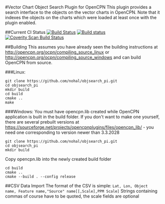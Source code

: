 #Vector Chart Object Search  Plugin for OpenCPN
This plugin provides a search interface to the objects on the vector charts in OpenCPN. Note that it indexes the objects on the charts which were loaded at least once with the plugin enabled.

##Current CI Status
[![Build Status](https://api.travis-ci.org/nohal/objsearch_pi.svg)](http://travis-ci.org/nohal/objsearch_pi)
[![Build status](https://ci.appveyor.com/api/projects/status/em6ev0oljveg842k)](https://ci.appveyor.com/project/nohal/objsearch-pi)
[![Coverity Scan Build Status](https://scan.coverity.com/projects/3039/badge.svg)](https://scan.coverity.com/projects/3039)

##Building
This assumes you have already seen the building instructions at http://opencpn.org/ocpn/compiling_source_linux or http://opencpn.org/ocpn/compiling_source_windows and can build OpenCPN from source.

###Linux:
```
git clone https://github.com/nohal/objsearch_pi.git
cd objsearch_pi
mkdir build
cd build
cmake ..
make
```
###Windows:
You must have opencpn.lib created while OpenCPN application is built in the build folder. If you don't want to make one yourself, there are several prebuilt versions at https://sourceforge.net/projects/opencpnplugins/files/opencpn_lib/ - you need one corresponding to version newer than 3.3.2028
```
git clone https://github.com/nohal/objsearch_pi.git
cd objsearch_pi
mkdir build
```
Copy opencpn.lib into the newly created build folder
```
cd build
cmake ..
cmake --build . --config release
```

##CSV Data Import
The format of the CSV is simple:
```Lat, Lon, Object name, Feature name,"Source" name[[,Scale],PPM Scale]```
Strings containing commas of course have to be quoted, the scale fields are optional

